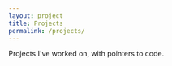 ```yaml
---
layout: project
title: Projects
permalink: /projects/
---
```


Projects I've worked on, with pointers to code.